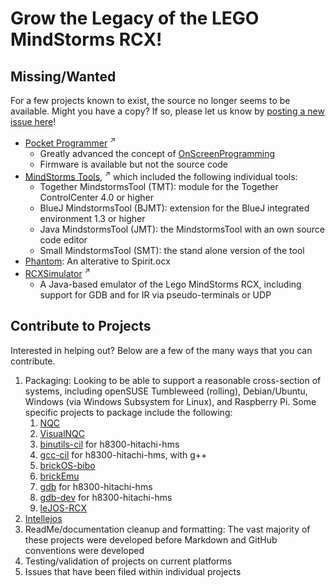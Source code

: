 # Grow the Legacy of the LEGO MindStorms RCX!

## Missing/Wanted
For a few projects known to exist, the source no longer seems to be available.  Might you have a copy?
If so, please let us know by [posting a new issue here](https://github.com/BrickBot/BrickBot.github.io/issues/new/choose)!
* [Pocket Programmer](https://www.navina.ch/workshop/rcx/rcx.html) <sup>↗</sup>
  + Greatly advanced the concept of [OnScreenProgramming](https://github.com/BrickBot/OnScreenProgramming)
  + Firmware is available but not the source code
* [MindStorms Tools](https://web.archive.org/web/20120130101715/http://ddi.uni-paderborn.de/index.php?id=4800&L=1), <sup>↗</sup>  which included the following individual tools:
  + Together MindstormsTool (TMT): module for the Together ControlCenter 4.0 or higher
  + BlueJ MindstormsTool (BJMT): extension for the BlueJ integrated environment 1.3 or higher
  + Java MindstormsTool (JMT): the MindstormsTool with an own source code editor
  + Small MindstormsTool (SMT): the stand alone version of the tool
* [Phantom](https://web.archive.org/web/20101213054842/http://members.cox.net/pbrick-alpha/Phantom.htm): An alterative to Spirit.ocx
* [RCXSimulator](https://www4.cs.fau.de/~felser/RCXSimulator/) <sup>↗</sup>
  - A Java-based emulator of the Lego MindStorms RCX, including support for GDB and for IR via pseudo-terminals or UDP

## Contribute to Projects
Interested in helping out?  Below are a few of the many ways that you can contribute.
1. Packaging:  Looking to be able to support a reasonable cross-section of systems, including openSUSE Tumbleweed (rolling), Debian/Ubuntu, Windows (via Windows Subsystem for Linux), and Raspberry Pi.  Some specific projects to package include the following:
   1. [NQC](https://github.com/BrickBot/nqc)
   2. [VisualNQC](https://github.com/BrickBot/VisualNQC)
   3. [binutils-cil](https://github.com/BrickBot/binutils-cil) for h8300-hitachi-hms
   4. [gcc-cil](https://github.com/BrickBot/gcc-cil) for h8300-hitachi-hms, with g++
   5. [brickOS-bibo](https://github.com/BrickBot/brickOS-bibo)
   6. [brickEmu](https://github.com/BrickBot/brickEmu)
   7. [gdb]() for h8300-hitachi-hms
   8. [gdb-dev]() for h8300-hitachi-hms
   9. [leJOS-RCX](https://github.com/BrickBot/leJOS-RCX)
  10. [Intellejos](https://github.com/BrickBot/Intellejos)
2. ReadMe/documentation cleanup and formatting:  The vast majority of these projects were developed before Markdown and GitHub conventions were developed
3. Testing/validation of projects on current platforms
4. Issues that have been filed within individual projects
